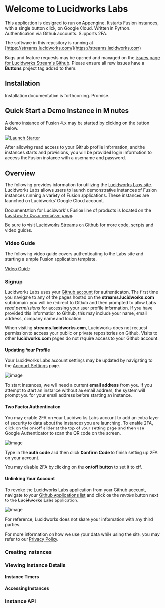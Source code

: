 # Welcome to Lucidworks Labs
This application is designed to run on Appengine. It starts Fusion instances, with a single button click, on Google Cloud. Written in Python. Authentication via Github accounts. Supports 2FA.

The software in this repository is running at [https://streams.lucidworks.com/](https://streams.lucidworks.com)

Bugs and feature requests may be opened and managed on the [issues page for Lucidworks Stream's Github](https://github.com/lucidworks/streams/issues?q=is%3Aopen+is%3Aissue+project%3Alucidworks%2Fstreams%2F2). Please ensure all new issues have a **Buttons** project tag added to them.

## Installation
Installation documentation is forthcoming. Promise.

## Quick Start a Demo Instance in Minutes
A demo instance of Fusion 4.x may be started by clicking on the button below.

[![Launch Starter](https://img.shields.io/badge/launch-starter-green.svg)](https://streams.lucidworks.com/instance/create/starter)

After allowing read access to your Github profile information, and the instances starts and provisions, you will be provided login information to access the Fusion instance with a username and password.

## Overview
The following provides information for utilizing the [Lucidworks Labs site](https://lucidworks.com/labs). Lucidworks Labs allows users to launch demonstrative instances of Fusion instances running a variety of Fusion applications. These instances are launched on Lucidworks' Google Cloud account.

Documentation for Lucidwork's Fusion line of products is located on the [Lucidworks Documentation page](https://doc.lucidworks.com/).

Be sure to visit <a href="https://github.com/lucidworks/streams">Lucidworks Streams on Github</a> for more code, scripts and video guides.

### Video Guide
The following video guide covers authenticating to the Labs site and starting a simple Fusion application template.

[Video Guide](https://www.youtube.com/watch?v=mWoyepguwzE)

### Signup
Lucidworks Labs uses your [Github account](https://github.com) for authenticaton. The first time you navigate to any of the pages hosted on the **streams.lucidworks.com** subdomain, you will be redirect to Github and then prompted to allow Labs *read permissions* for accessing your user profile information. If you have provided this information to Github, this may include your name, email address, company name and location.

When visiting **streams.lucidworks.com**, Lucidworks does not request permission to access your public or private repositories on Github. Visits to other **lucidworks.com** pages do not require access to your Github account.

#### Updating Your Profile
Your Lucidworks Labs account settings may be updated by navigating to the [Account Settings](https://streams.lucidworks.com/settings/) page.

![image](https://raw.githubusercontent.com/lucidworks/streams/master/projects/buttons/static/img/accountsettingssmall.png)

To start instances, we will need a current **email address** from you. If you attempt to start an instance without an email address, the system will prompt you for your email address before starting an instance.

#### Two Factor Authentication
You may enable 2FA on your Lucidworks Labs account to add an extra layer of security to data about the instances you are launching. To enable 2FA, click on the on/off slider at the top of your setting page and then use Google Authenticator to scan the QR code on the screen.

![image](https://raw.githubusercontent.com/lucidworks/streams/master/projects/buttons/static/img/2fasetupsmall.png)

Type in the **auth code** and then click **Confirm Code** to finish setting up 2FA on your account.

You may disable 2FA by clicking on the **on/off button** to set it to off.

#### Unlinking Your Account
To revoke the Lucidworks Labs application from your Github account, navigate to your [Github Applications list](https://github.com/settings/applications) and click on the *revoke* button next to the **Lucidworks Labs** application.

![image](https://raw.githubusercontent.com/lucidworks/streams/master/projects/buttons/static/img/githubrevoke.png)

For reference, Lucidworks does not share your information with any third parties.

For more information on how we use your data while using the site, you may refer to our [Privacy Policy](https://lucidworks.com/legal/privacy-policy/).

### Creating Instances

### Viewing Instance Details

#### Instance Timers

#### Accessing Instances

### Instance API
